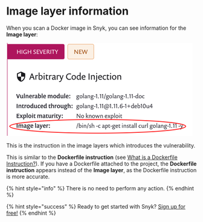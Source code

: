 # Image layer information

When you scan a Docker image in Snyk, you can see information for the **Image layer**:

![](../../.gitbook/assets/screenshot_2021-02-12_at_15.55.03.png/)

This is the instruction in the image layers which introduces the vulnerability.

This is similar to the **Dockerfile instruction** \(see [What is a Dockerfile Instruction?](snyk-container/scan-your-dockerfile/what-is-a-dockerfile-instruction-)\). If you have a Dockerfile attached to the project, the **Dockerfile instruction** appears instead of the **Image layer**, as the Dockerfile instruction is more accurate.

{% hint style="info" %}
There is no need to perform any action.
{% endhint %}

{% hint style="success" %}
Ready to get started with Snyk? [Sign up for free!](https://snyk.io/login?cta=sign-up&loc=footer&page=support_docs_page)
{% endhint %}

